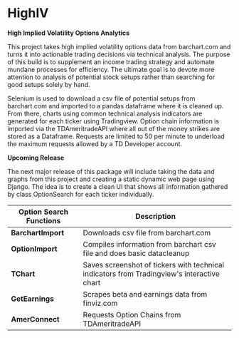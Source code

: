 # HighIV


**High Implied Volatility Options Analytics**


This project takes high implied volatility options data from barchart.com and turns it into actionable trading decisions via technical analysis. The
purpose of this build is to supplement an income trading strategy and automate mundane processes for efficiency. The ultimate goal is to devote more attention
to analysis of potential stock setups rather than searching for good setups solely by hand. 

Selenium is used to download a csv file of potential setups from barchart.com and imported to a pandas dataframe where it is cleaned up. From there, charts
using common technical analysis indicators are generated for each ticker using Tradingview. Option chain information is imported via the TDAmeritradeAPI where
all out of the money strikes are stored as a Dataframe. Requests are limited to 50 per minute to underload the maximum requests allowed by a TD Developer account.


**Upcoming Release**


The next major release of this package will include taking the data and graphs from this project and creating a static dynamic web page using Django.
The idea is to create a clean UI that shows all information gathered by class OptionSearch for each ticker individually.


| Option Search Functions | Description |
|---------------------------|---------------------------|
|     **BarchartImport**                   |      Downloads csv file from barchart.com             |
|     **OptionImport**                   |      Compiles information from barchart csv file and does basic datacleanup            |
|     **TChart**                   |      Saves screenshot of tickers with technical indicators from Tradingview's interactive chart            |
|     **GetEarnings**                   |      Scrapes beta and earnings data from finviz.com             |
|     **AmerConnect**                   |      Requests Option Chains from TDAmeritradeAPI            |



